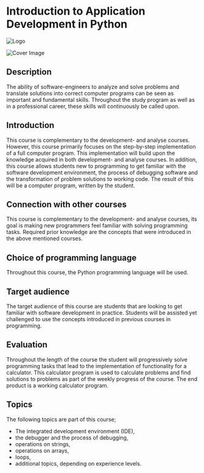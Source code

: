 # Introduction to Application Development in Python

![Logo](https://github.com/hogeschool/Keuzevak-IADIP/raw/master/docs/img/logo.png "Logo")

![Cover Image](https://github.com/hogeschool/Keuzevak-IADIP/raw/master/docs/img/cover.jpg "Cover Image")

## Description

The ability of software-engineers to analyze and solve problems and translate solutions into correct computer programs can be seen as important and fundamental skills. Throughout the study program as well as in a professional career, these skills will continuously be called upon.

## Introduction

This course is complementary to the development- and analyse courses. However, this course primarily focuses on the step-by-step implementation of a full computer program. This implementation will build upon the knowledge acquired in both development- and analyse courses. In addition, this course allows students new to programming to get familiar with the software development environment, the process of debugging software and the transformation of problem solutions to working code. The result of this will be a computer program, written by the student.

## Connection with other courses

This course is complementary to the development- and analyse courses, its goal is making new programmers feel familiar with solving programming tasks. Required prior knowledge are the concepts that were introduced in the above mentioned courses.

## Choice of programming language

Throughout this course, the Python programming language will be used.

## Target audience

The target audience of this course are students that are looking to get familiar with software development in practice. Students will be assisted yet challenged to use the concepts introduced in previous courses in programming.

## Evaluation

Throughout the length of the course the student will progressively solve programming tasks that lead to the implementation of functionality for a calculator. This calculator program is used to calculate problems and find solutions to problems as part of the weekly progress of the course. The end product is a working calculator program.

## Topics

The following topics are part of this course;

* The integrated development environment (IDE),
* the debugger and the process of debugging,
* operations on strings,
* operations on arrays,
* loops,
* additional topics, depending on experience levels.
